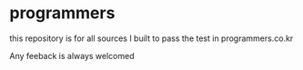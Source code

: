 # programmers

this repository is for all sources I built to pass the test in programmers.co.kr

Any feeback is always welcomed
